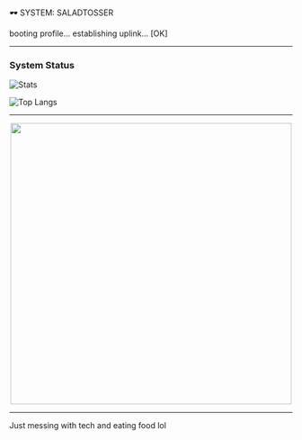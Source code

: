  🕶️ SYSTEM: SALADTOSSER

booting profile...
establishing uplink... [OK]


---

### System Status
![Stats](https://github-readme-stats.vercel.app/api?username=saladtosser&show_icons=true&hide_border=true&bg_color=000000&title_color=FF00FF&icon_color=00FFFF&text_color=FFD700)

![Top Langs](https://github-readme-stats.vercel.app/api/top-langs/?username=saladtosser&layout=compact&hide_border=true&bg_color=000000&title_color=00FFFF&text_color=FF00FF)

---

<p align="center">
  <img src="https://media.giphy.com/media/xT9IgzoKnwFNmISR8I/giphy.gif" width="500" />
</p>

---

Just messing with tech and eating food lol
